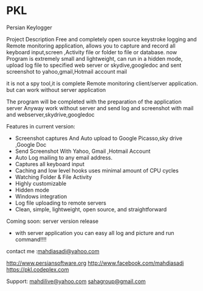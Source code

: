 PKL
===

Persian Keylogger

Project Description
Free and completely open source keystroke logging and Remote monitoring application, allows you to capture and record all keyboard input,screen ,Activity file or folder to file or database. now Program is extremely small and lightweight, can run in a hidden mode, upload log file to specified web server or skydive,googledoc and sent screenshot to yahoo,gmail,Hotmail account mail

it is not a spy tool,it is complete Remote monitoring client/server application. but can work without server application

The program will be completed with the preparation of the application server
Anyway work without server and send log and screenshot with mail and webserver,skydrive,googledoc

Features in current version:

* Screenshot captures And Auto upload to Google Picasso,sky drive ,Google Doc
* Send Screenshot With Yahoo, Gmail ,Hotmail Account
* Auto Log mailing to any email address.
* Captures all keyboard input
* Caching and low level hooks uses minimal amount of CPU cycles
* Watching Folder & File Activity
* Highly customizable
* Hidden mode
* Windows integration
* Log file uploading to remote servers
* Clean, simple, lightweight, open source, and straightforward

Coming soon:
server version release
* with server application you can easy all log and picture and run command!!!!


contact me :mahdiasadi@yahoo.com

http://www.persiansoftware.org
http://www.facebook.com/mahdiasadi
https://pkl.codeplex.com

Support: mahdilive@yahoo.com
sahagroup@gmail.com
